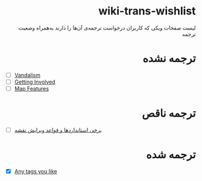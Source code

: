 <div dir=rtl>

# wiki-trans-wishlist
لیست صفحات ویکی که کاربران درخواست ترجمه‌ی آن‌ها را دارند به‌همراه وضعیت ترجمه

</div>
 
 <div dir=rtl>
 
# ترجمه نشده
</div>

- [ ] [Vandalism](https://wiki.openstreetmap.org/wiki/Vandalism)
- [ ] [Getting Involved](https://wiki.openstreetmap.org/wiki/Getting_Involved)
- [ ] [Map Features](https://wiki.openstreetmap.org/wiki/Map_Features)

<div dir=rtl>

# ترجمه ناقص
</div>
 
- [ ] [برخی استانداردها و قواعد ویرایش نقشه](https://wiki.openstreetmap.org/wiki/Fa:Editing_Standards_and_Conventions) 

<div dir=rtl>

# ترجمه شده
</div>

- [x] [Any tags you like](https://wiki.openstreetmap.org/wiki/Fa:Any_tags_you_like)
